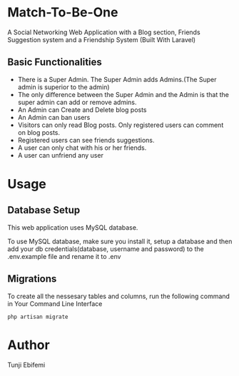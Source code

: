 # Match-To-Be-One
A Social Networking Web Application with a Blog section, Friends Suggestion system and a Friendship System (Built With Laravel)

## Basic Functionalities
* There is a Super Admin. The Super Admin adds Admins.(The Super admin is superior to the admin)
* The only difference between the Super Admin and the Admin is that the super admin can add or remove admins.
* An Admin can Create and Delete blog posts
* An Admin can ban users
* Visitors can only read Blog posts. Only registered users can comment on blog posts.
* Registered users can see friends suggestions.
* A user can only chat with his or her friends.
* A user can unfriend any user

# Usage
## Database Setup
This web application uses MySQL database.

To use MySQL database, make sure you install it, setup a database and then add your db credentials(database, username and password) to the .env.example file and rename it to .env

## Migrations
To create all the nessesary tables and columns, run the following command in Your Command Line Interface

    php artisan migrate

# Author
Tunji Ebifemi
